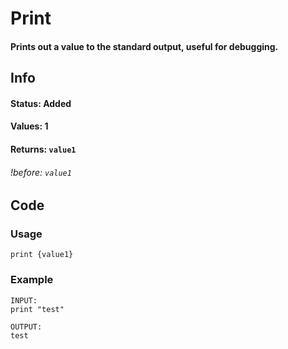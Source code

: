 # Print

#### Prints out a value to the standard output, useful for debugging.

## Info

#### Status: Added
#### Values: 1
#### Returns: `value1`
###### *!before:* `value1`

## Code

### Usage
```qut
print {value1}
```
### Example
```qut
INPUT:
print "test"

OUTPUT:
test
```